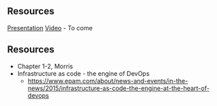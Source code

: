 ## Resources

[Presentation](https://gitcdn.link/cdn/2dv514/syllabus/master/lectures/01_course_definitions/index.html)
[Video](#) - To come

## Resources
* Chapter 1-2, Morris
* Infrastructure as code - the engine of DevOps
  * https://www.epam.com/about/news-and-events/in-the-news/2015/infrastructure-as-code-the-engine-at-the-heart-of-devops
